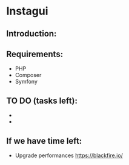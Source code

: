 # Instagui

## Introduction:

## Requirements:
- PHP
- Composer 
- Symfony

## TO DO (tasks left):
- 
- 

## If we have time left:
- Upgrade performances 
https://blackfire.io/